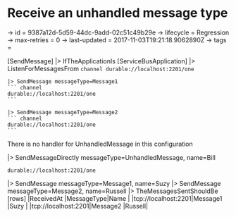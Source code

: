 # Receive an unhandled message type

-> id = 9387a12d-5d59-44dc-9add-02c51c49b29e
-> lifecycle = Regression
-> max-retries = 0
-> last-updated = 2017-11-03T19:21:18.9062890Z
-> tags = 

[SendMessage]
|> IfTheApplicationIs
    [ServiceBusApplication]
    |> ListenForMessagesFrom
    ``` channel
    durable://localhost:2201/one
    ```

    |> SendMessage messageType=Message1
    ``` channel
    durable://localhost:2201/one
    ```

    |> SendMessage messageType=Message2
    ``` channel
    durable://localhost:2201/one
    ```



There is no handler for UnhandledMessage in this configuration

|> SendMessageDirectly messageType=UnhandledMessage, name=Bill
``` address
durable://localhost:2201/one
```

|> SendMessage messageType=Message1, name=Suzy
|> SendMessage messageType=Message2, name=Russell
|> TheMessagesSentShouldBe
    [rows]
    |ReceivedAt          |MessageType|Name   |
    |tcp://localhost:2201|Message1   |Suzy   |
    |tcp://localhost:2201|Message2   |Russell|

~~~
